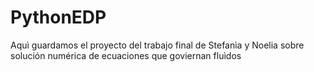 PythonEDP
=========

Aquì guardamos el proyecto del trabajo final de Stefanìa y Noelia sobre solución numérica de ecuaciones que goviernan fluìdos

